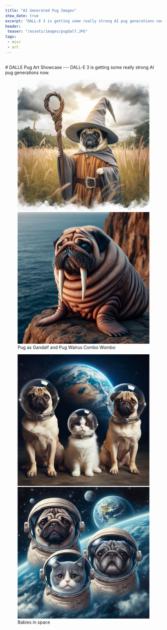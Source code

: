 ```yaml
---
title: "AI Generated Pug Images"
show_date: true
excerpt: "DALL-E 3 is getting some really strong AI pug generations now."
header:
 teaser: "/assets/images/pugdalf.JPG"
tags:
 - misc
 - art
---
```

<br>
# DALLE Pug Art Showcase
---
DALL-E 3 is getting some really strong AI pug generations now.

<figure class="half">
  <a href="/assets/images/pugdalf.JPG"><img src="/assets/images/pugdalf.JPG"></a>
  <a href="/assets/images/walpug.JPG"><img src="/assets/images/walpug.JPG"></a>
  <figcaption>Pug as Gandalf and Pug Walrus Combo Wombo</figcaption>
</figure>

 <figure class="half">
   <a href="/assets/images/spacepups-real.jpg"><img src="/assets/images/spacepups-real.jpg"></a>
   <a href="/assets/images/spacepups-portrait.jpg"><img src="/assets/images/spacepups-portrait.jpg"></a>
   <figcaption>Babies in space</figcaption>
  </figure>

